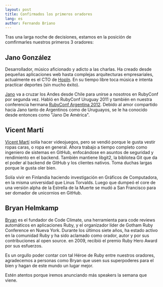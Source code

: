 ```yaml
---
layout: post
title: Confirmados los primeros oradores
lang: es
author: Fernando Briano
---
```

Tras una larga noche de decisiones, estamos en la posición de comfirmarles nuestros primeros 3 oradores:

## Jano González

Desarrollador, músico aficionado y adicto a las charlas. Ha creado desde pequeñas aplicaciones web hasta complejas arquitecturas empresariales, actualmente es el CTO de [HopIn](http://hop.in). En su tiempo libre toca música e intenta practicar deportes (sin mucho éxito).

[Jano](http://twitter.com/janogonzalez) va a cruzar los Andes desde Chile para unirse a nosotros en RubyConf por segunda vez. Habló en RubyConf Uruguay 2011 y también en nuestra conferencia hermana [RubyConf Argentina 2012](http://rubyconfargentina.org). Debido al amor compartido hacia Jano tanto de Argentinos como de Uruguayos, se le ha conocido desde entonces como "Jano De América".

## Vicent Martí

[Vicent Martí](http://twitter.com/vmg) solía hacer videojuegos, pero se vendió porque le gusta vestir ropas caras, o ropa en general. Ahora trabajo a tiempo completo como ingeniero de sistemas en GitHub, enfocándose en asuntos de seguridad y rendimiento en el backend. También mantiene libgit2, la bibliotea Git que da el poder al backend de GitHub y los clientes nativos. Toma duchas largas porque le gusta oler bien.

Solía vivir en Finlandia haciendo investigación en Gráficos de Computadora, en la misma universidad que Linus Torvalds. Luego que dumpeó el core de una versión alpha de la Estrella de la Muerte se mudó a San Francisco para ser domador de unicornios en GitHub.

## Bryan Helmkamp

[Bryan](http://twitter.com/brynary) es el fundador de Code Climate, una herramienta para code reviews automáticos en aplicaciones Ruby, y el organizador líder de Gotham Ruby Conference en Nueva York. Durante los últimos siete años, ha estado activo en la comunidad Ruby y ha sido aclamado como orador, autor y por sus contribuciones al open source. en 2009, recibió el premio Ruby Hero Award por sus esfuerzos.

Es un orgullo poder contar con tal Héroe de Ruby entre nuestros oradores, agradecemos a personas como Bryan que usen sus superpoderes para el bien y hagan de este mundo un lugar mejor.

Estén atentos porque iremos anunciando más speakers la semana que viene.
